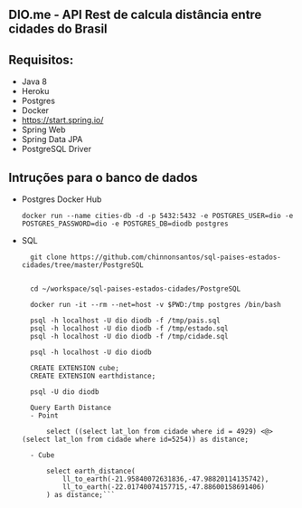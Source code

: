  ## DIO.me - API Rest de calcula distância entre cidades do Brasil

## Requisitos:

- Java 8
- Heroku
- Postgres
- Docker
- https://start.spring.io/
- Spring Web
- Spring Data JPA
- PostgreSQL Driver
  
## Intruções para o banco de dados

- Postgres Docker Hub
     ```     
     docker run --name cities-db -d -p 5432:5432 -e POSTGRES_USER=dio -e POSTGRES_PASSWORD=dio -e POSTGRES_DB=diodb postgres
     ```  
- SQL
  ```
    git clone https://github.com/chinnonsantos/sql-paises-estados-cidades/tree/master/PostgreSQL
 

    cd ~/workspace/sql-paises-estados-cidades/PostgreSQL

    docker run -it --rm --net=host -v $PWD:/tmp postgres /bin/bash

    psql -h localhost -U dio diodb -f /tmp/pais.sql
    psql -h localhost -U dio diodb -f /tmp/estado.sql
    psql -h localhost -U dio diodb -f /tmp/cidade.sql

    psql -h localhost -U dio diodb

    CREATE EXTENSION cube; 
    CREATE EXTENSION earthdistance;

    psql -U dio diodb   

    Query Earth Distance
    - Point

        select ((select lat_lon from cidade where id = 4929) <@> (select lat_lon from cidade where id=5254)) as distance;

    - Cube

        select earth_distance(
            ll_to_earth(-21.95840072631836,-47.98820114135742), 
            ll_to_earth(-22.01740074157715,-47.88600158691406)
        ) as distance;```
